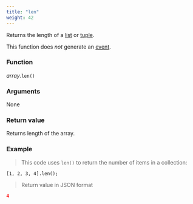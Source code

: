 ```yaml
---
title: "len"
weight: 42
---
```


Returns the length of a [list](..) or [tuple](../../tuple).

This function does *not* generate an [event](../../../overview/events).

### Function

*array*.`len()`

### Arguments

None

### Return value

Returns length of the array.

### Example

> This code uses `len()` to return the number of items in a collection:

```thingsdb,json_response
[1, 2, 3, 4].len();
```

> Return value in JSON format

```json
4
```
